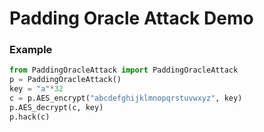 # Padding Oracle Attack Demo

### Example
```python
from PaddingOracleAttack import PaddingOracleAttack
p = PaddingOracleAttack()
key = "a"*32
c = p.AES_encrypt("abcdefghijklmnopqrstuvwxyz", key)
p.AES_decrypt(c, key)
p.hack(c)
